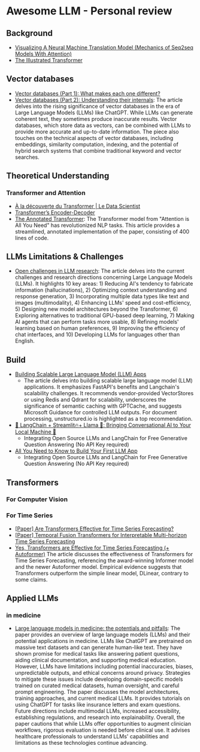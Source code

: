 
# Awesome LLM - Personal review
## Background
- [Visualizing A Neural Machine Translation Model (Mechanics of Seq2seq Models With Attention)](https://jalammar.github.io/visualizing-neural-machine-translation-mechanics-of-seq2seq-models-with-attention/)
- [The Illustrated Transformer](http://jalammar.github.io/illustrated-transformer/)
## Vector databases
 - [Vector databases (Part 1): What makes each one different?](https://thedataquarry.com/posts/vector-db-1/)
 - [Vector databases (Part 2): Understanding their internals](https://thedataquarry.com/posts/vector-db-1/): The article delves into the rising significance of vector databases in the era of Large Language Models (LLMs) like ChatGPT. While LLMs can generate coherent text, they sometimes produce inaccurate results. Vector databases, which store data as vectors, can be combined with LLMs to provide more accurate and up-to-date information. The piece also touches on the technical aspects of vector databases, including embeddings, similarity computation, indexing, and the potential of hybrid search systems that combine traditional keyword and vector searches.

## Theoretical Understanding

### Transformer and Attention
- [À la découverte du Transformer | Le Data Scientist](https://ledatascientist.com/a-la-decouverte-du-transformer/)
- [Transformer’s Encoder-Decoder](https://kikaben.com/transformers-encoder-decoder/)
- [The Annotated Transformer](http://nlp.seas.harvard.edu/2018/04/03/attention.html): The Transformer model from "Attention is All You Need" has revolutionized NLP tasks. This article provides a streamlined, annotated implementation of the paper, consisting of 400 lines of code.

	
## LLMs Limitations & Challenges

 - [Open challenges in LLM research](https://huyenchip.com/2023/08/16/llm-research-open-challenges.html): The article delves into the current challenges and research directions concerning Large Language Models (LLMs). It highlights 10 key areas: 1) Reducing AI's tendency to fabricate information (hallucinations), 2) Optimizing context understanding and response generation, 3) Incorporating multiple data types like text and images (multimodality), 4) Enhancing LLMs' speed and cost-efficiency, 5) Designing new model architectures beyond the Transformer, 6) Exploring alternatives to traditional GPU-based deep learning, 7) Making AI agents that can perform tasks more usable, 8) Refining models' learning based on human preferences, 9) Improving the efficiency of chat interfaces, and 10) Developing LLMs for languages other than English.

## Build
 - [Building Scalable Large Language Model (LLM) Apps](https://ai.plainenglish.io/building-scalable-large-language-model-llm-apps-509894bc7f6a)
	 - The article delves into building scalable large language model (LLM) applications. It emphasizes FastAPI's benefits and Langchain's scalability challenges. It recommends vendor-provided VectorStores or using Redis and Qdrant for scalability, underscores the significance of semantic caching with GPTCache, and suggests Microsoft Guidance for controlled LLM outputs. For document processing, unstructured.io is highlighted as a top recommendation.
 - [🦜️ LangChain + Streamlit🔥+ Llama 🦙: Bringing Conversational AI to Your Local Machine 🤯](https://ai.plainenglish.io/%EF%B8%8F-langchain-streamlit-llama-bringing-conversational-ai-to-your-local-machine-a1736252b172)
	 - Integrating Open Source LLMs and LangChain for Free Generative Question Answering (No API Key required)
 - [All You Need to Know to Build Your First LLM App](https://towardsdatascience.com/all-you-need-to-know-to-build-your-first-llm-app-eb982c78ffac)
	 - Integrating Open Source LLMs and LangChain for Free Generative Question Answering (No API Key required)
## Transformers
### For Computer Vision
### For Time Series
- [[Paper] Are Transformers Effective for Time Series Forecasting?](https://arxiv.org/abs/2205.13504)
- [[Paper] Temporal Fusion Transformers for Interpretable Multi-horizon Time Series Forecasting](https://arxiv.org/abs/1912.09363)
- [Yes, Transformers are Effective for Time Series Forecasting (+ Autoformer)](https://huggingface.co/blog/autoformer)
The article discusses the effectiveness of Transformers for Time Series Forecasting, referencing the award-winning Informer model and the newer Autoformer model. Empirical evidence suggests that Transformers outperform the simple linear model, DLinear, contrary to some claims.
## Applied LLMs
### in medicine
 - [Large language models in medicine: the potentials and pitfalls](https://arxiv.org/abs/2309.00087): The paper provides an overview of large language models (LLMs) and their potential applications in medicine. LLMs like ChatGPT are pretrained on massive text datasets and can generate human-like text. They have shown promise for medical tasks like answering patient questions, aiding clinical documentation, and supporting medical education. However, LLMs have limitations including potential inaccuracies, biases, unpredictable outputs, and ethical concerns around privacy. Strategies to mitigate these issues include developing domain-specific models trained on curated medical datasets, human oversight, and careful prompt engineering. The paper discusses the model architectures, training approaches, and current medical LLMs. It provides tutorials on using ChatGPT for tasks like insurance letters and exam questions. Future directions include multimodal LLMs, increased accessibility, establishing regulations, and research into explainability. Overall, the paper cautions that while LLMs offer opportunities to augment clinician workflows, rigorous evaluation is needed before clinical use. It advises healthcare professionals to understand LLMs' capabilities and limitations as these technologies continue advancing.
